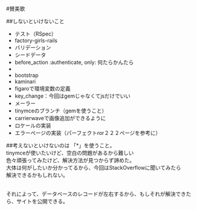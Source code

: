 #賛美歌

##しないといけないこと
<ul>
	<li>テスト（RSpec）</li>
	<li>factory-girls-rails</li>
	<li>バリデーション</li>
	<li>シードデータ</li>
	<li>before_action :authenticate, only: 何たらかんたら<li>
	<li>bootstrap</li>
	<li>kaminari</li>
	<li>figaroで環境変数の定義</li>
	<li>key_change：今回はgemじゃなくてjsだけでいい</li>
	<li>メーラー</li>
	<li>tinymceのブランチ（gemを使うこと）</li>
	<li>carrierwaveで画像追加ができるように</li>
	<li>ロケールの実装</li>
	<li>エラーぺージの実装（パーフェクトror２２２ぺージを参考に）</li>
</ul>


##考えないといけないのは
「*」を使うこと。<br/>
tinymceが使いたいけど、空白の問題があるから難しい<br/>
色々頑張ってみたけど、解決方法が見つからず諦めた。<br/>
大体は何がしたいか分かってるから、今回はStackOverflowに聞いてみたら<br/>
解決できるかもしれない。<br/><br/>

それによって、データベースのレコードが左右するから、もしそれが解決できたら、サイトを公開できる。